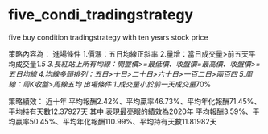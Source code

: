 # five_condi_tradingstrategy
five buy condition tradingstrategy with ten years stock price

策略內容為：
進場條件
1.價漲：五日均線正斜率
2.量增：當日成交量>前五天平均成交量*1.5
3.長紅站上所有均線：開盤價>=最低價、收盤價=最高價、收盤價>=五日均線
4.均線多頭排列：五日>十日>二十日>六十日>一百二日>兩百四
5.周線：周K收盤>周線五均
出場條件
1.成交量小於前一天成交量*70%

策略績效：
近十年 平均報酬2.42%、平均贏率46.73%、平均年化報酬71.45%、平均持有天數12.37927天
其中 表現最亮眼的績效為2020年 平均報酬3.59%、平均贏率50.45%、平均年化報酬110.99%、平均持有天數11.81982天
